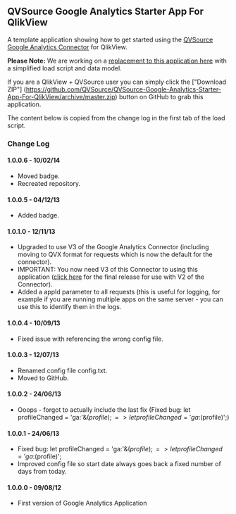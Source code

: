 ## QVSource Google Analytics Starter App For QlikView
A template application showing how to get started using the [QVSource Google Analytics Connector](http://wiki.qvsource.com/Google-Analytics-Connector-For-QlikView-(v3).ashx) for QlikView. 

**Please Note:** We are working on a [replacement to this application here](https://github.com/QVSource/QVSource-Google-Analytics-Starter-App-For-QlikView-V2) with a simplified load script and data model.

If you are a QlikView + QVSource user you can simply click the ["Download ZIP"] (https://github.com/QVSource/QVSource-Google-Analytics-Starter-App-For-QlikView/archive/master.zip) button on GitHub to grab this application.

The content below is copied from the change log in the first tab of the load script.

### Change Log
#### 1.0.0.6 - 10/02/14
* Moved badge.
* Recreated repository.

#### 1.0.0.5 - 04/12/13
* Added badge.

#### 1.0.1.0 - 12/11/13
* Upgraded to use V3 of the Google Analytics Connector (including moving to QVX format for requests which is now the default for the connector).
* IMPORTANT: You now need V3 of this Connector to using this application ([click here](https://github.com/QVSource/QVSource-Google-Analytics-Starter-App-For-QlikView/releases/tag/1.0.0.4) for the final release for use with V2 of the Connector).
* Added a appId parameter to all requests (this is useful for logging, for example if you are running multiple apps on the same server - you can use this to identify them in the logs.

#### 1.0.0.4 - 10/09/13
* Fixed issue with referencing the wrong config file.

#### 1.0.0.3 - 12/07/13
* Renamed config file config.txt.
* Moved to GitHub.

#### 1.0.0.2 - 24/06/13
* Ooops - forgot to actually include the last fix (Fixed bug: let profileChanged = 'ga:'&$(profile); => let profileChanged = 'ga:$(profile)';)

#### 1.0.0.1 - 24/06/13
* Fixed bug: let profileChanged = 'ga:'&$(profile); => let profileChanged = 'ga:$(profile)';
* Improved config file so start date always goes back a fixed number of days from today.

#### 1.0.0.0 - 09/08/12
* First version of Google Analytics Application